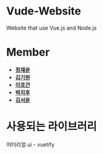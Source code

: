 # Vude-Website
Website that use Vue.js and Node.js

# Member

- **[정재윤](http://www.github.com/lastdefiance20)**
- **[김기원](http://www.github.com/justkiwon)**
- **[이호건](http://www.github.com/Hogeon-Lee)**
- **[박지후](http://www.github.com/janett105)**
- **[김서윤](http://www.github.com/ksyeun)**

# 사용되는 라이브러리

머터리얼 ui - vuetify
